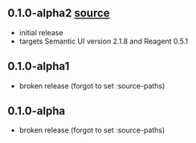 ## 0.1.0-alpha2 [source](https://github.com/gadfly361/soda-ash/tree/4f266c3d3a9dbca240238a3c6f3d2f62cf80586a)

* initial release
* targets Semantic UI version 2.1.8 and Reagent 0.5.1

## 0.1.0-alpha1

* broken release (forgot to set :source-paths)

## 0.1.0-alpha

* broken release (forgot to set :source-paths)

